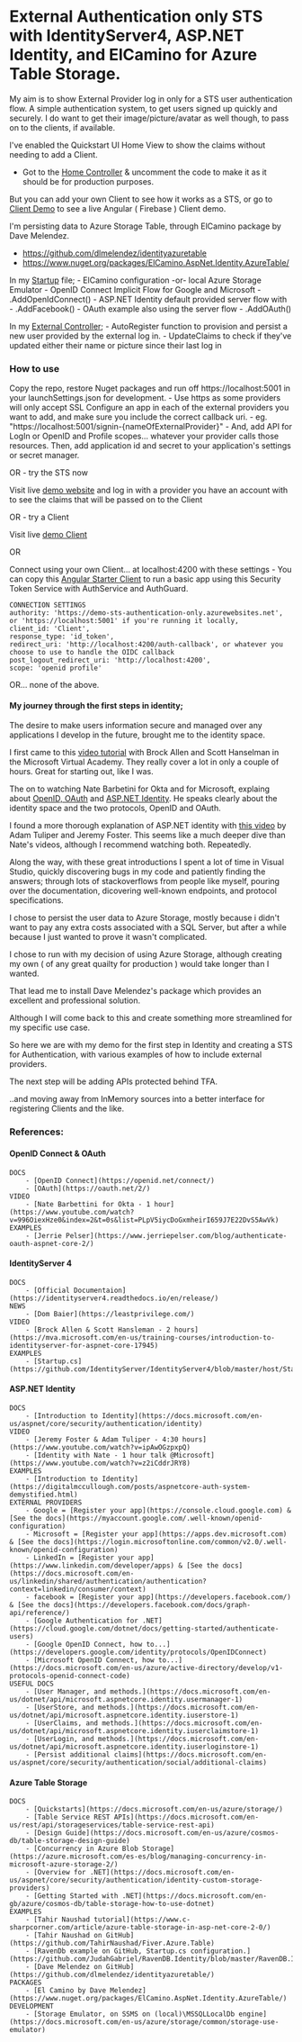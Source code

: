# External Authentication only STS with IdentityServer4, ASP.NET Identity, and ElCamino for Azure Table Storage.

My aim is to show External Provider log in only for a STS user authentication flow.
	A simple authentication system, to get users signed up quickly and securely.
		I do want to get their image/picture/avatar as well though, to pass on to the clients, if available.


I've enabled the Quickstart UI Home View to show the claims without needing to add a Client.
- Got to the [Home Controller](./Quickstart/Home/HomeController.cs) & uncomment the code to make it as it should be for production purposes.


But you can add your own Client to see how it works as a STS, or go to [Client Demo](https://devops-client.firebaseapp.com/) to see a live Angular ( Firebase ) Client demo.


I'm persisting data to Azure Storage Table, through ElCamino package by Dave Melendez.
- https://github.com/dlmelendez/identityazuretable
- https://www.nuget.org/packages/ElCamino.AspNet.Identity.AzureTable/


In my [Startup](./Startup.cs) file;
	- ElCamino configuration -or- local Azure Storage Emulator
	- OpenID Connect Implicit Flow for Google and Microsoft - .AddOpenIdConnect()
	- ASP.NET Identity default provided server flow with - .AddFacebook()
	- OAuth example also using the server flow - .AddOAuth()

In my [External Controller](./Quickstart/Account/ExternalController.cs);
	- AutoRegister function to provision and persist a new user provided by the external log in.
	- UpdateClaims to check if they've updated either their name or picture since their last log in


### How to use

Copy the repo, restore Nuget packages and run off https://localhost:5001 in your launchSettings.json for development.
	- Use https as some providers will only accept SSL
Configure an app in each of the external providers you want to add, and make sure you include the correct callback uri.
	- eg. "https://localhost:5001/signin-{nameOfExternalProvider}"
	- And, add API for LogIn or OpenID and Profile scopes... whatever your provider calls those resources.
Then, add application id and secret to your application's settings or secret manager.


OR - try the STS now

Visit live [demo website](https://demo-sts-authentication-only.azurewebsites.net/) and log in with a provider you have an account with to see the claims that will be passed on to the Client


OR - try a Client

Visit live [demo Client](https://devops-client.firebaseapp.com/)


OR

Connect using your own Client... at localhost:4200 with these settings
	- You can copy this [Angular Starter Client](https://github.com/HennesseyWilkes/AngularClient) to run a basic app using this Security Token Service with AuthService and AuthGuard.

	CONNECTION SETTINGS
    authority: 'https://demo-sts-authentication-only.azurewebsites.net', or 'https://localhost:5001' if you're running it locally,
    client_id: 'Client',
    response_type: 'id_token',
    redirect_uri: 'http://localhost:4200/auth-callback', or whatever you choose to use to handle the OIDC callback
    post_logout_redirect_uri: 'http://localhost:4200',
    scope: 'openid profile'


OR... none of the above.


#### My journey through the first steps in identity;

The desire to make users information secure and managed over any applications I develop in the future, brought me to the identity space.

I first came to this [video tutorial](https://mva.microsoft.com/en-us/training-courses/introduction-to-identityserver-for-aspnet-core-17945) with Brock Allen and Scott Hanselman in the Microsoft Virtual Academy.
They really cover a lot in only a couple of hours. Great for starting out, like I was.

The on to watching Nate Barbetini for Okta and for Microsoft, explaing about [OpenID, OAuth](https://www.youtube.com/watch?v=996OiexHze0&index=2&t=0s&list=PLpV5iycDoGxmheirI659J7E22DvS5AwVk) and [ASP.NET Identity](https://www.youtube.com/watch?v=996OiexHze0&index=2&t=0s&list=PLpV5iycDoGxmheirI659J7E22DvS5AwVk).
He speaks clearly about the identity space and the two protocols, OpenID and OAuth.

I found a more thorough explanation of ASP.NET identity with [this video](https://www.youtube.com/watch?v=ipAwOGzpxpQ) by Adam Tuliper and Jeremy Foster.
This seems like a much deeper dive than Nate's videos, although I recommend watching both. Repeatedly.

Along the way, with these great introductions I spent a lot of time in Visual Studio, quickly discovering bugs in my code and patiently finding the answers;
through lots of stackoverflows from people like myself, pouring over the documentation, dicovering well-known endpoints, and protocol specifications.

I chose to persist the user data to Azure Storage, mostly because i didn't want to pay any extra costs associated with a SQL Server, but after
a while because I just wanted to prove it wasn't complicated.

I chose to run with my decision of using Azure Storage, although creating my own ( of any great quailty for production ) would take longer than I wanted.

That lead me to install Dave Melendez's package which provides an excellent and professional solution.

Although I will come back to this and create something more streamlined for my specific use case.

So here we are with my demo for the first step in Identity and creating a STS for Authentication, with various examples of how to include
external providers.


The next step will be adding APIs protected behind TFA.

..and moving away from InMemory sources into a better interface for registering Clients and the like.



### References:

#### OpenID Connect & OAuth
	DOCS
		- [OpenID Connect](https://openid.net/connect/)
		- [OAuth](https://oauth.net/2/)
	VIDEO
		- [Nate Barbettini for Okta - 1 hour](https://www.youtube.com/watch?v=996OiexHze0&index=2&t=0s&list=PLpV5iycDoGxmheirI659J7E22DvS5AwVk)
	EXAMPLES
		- [Jerrie Pelser](https://www.jerriepelser.com/blog/authenticate-oauth-aspnet-core-2/)

#### IdentityServer 4
	DOCS
		- [Official Documentaion](https://identityserver4.readthedocs.io/en/release/)
	NEWS
		- [Dom Baier](https://leastprivilege.com/)
	VIDEO
		- [Brock Allen & Scott Hansleman - 2 hours](https://mva.microsoft.com/en-us/training-courses/introduction-to-identityserver-for-aspnet-core-17945)
	EXAMPLES
		- [Startup.cs](https://github.com/IdentityServer/IdentityServer4/blob/master/host/Startup.cs)

#### ASP.NET Identity
	DOCS
		- [Introduction to Identity](https://docs.microsoft.com/en-us/aspnet/core/security/authentication/identity)
	VIDEO
		- [Jeremy Foster & Adam Tuliper - 4:30 hours](https://www.youtube.com/watch?v=ipAwOGzpxpQ)
		- [Identity with Nate - 1 hour talk @Microsoft](https://www.youtube.com/watch?v=z2iCddrJRY8)
	EXAMPLES
		- [Introduction to Identity](https://digitalmccullough.com/posts/aspnetcore-auth-system-demystified.html)
	EXTERNAL PROVIDERS
		- Google = [Register your app](https://console.cloud.google.com) & [See the docs](https://myaccount.google.com/.well-known/openid-configuration)
		- Microsoft = [Register your app](https://apps.dev.microsoft.com) & [See the docs](https://login.microsoftonline.com/common/v2.0/.well-known/openid-configuration)
		- LinkedIn = [Register your app](https://www.linkedin.com/developer/apps) & [See the docs](https://docs.microsoft.com/en-us/linkedin/shared/authentication/authentication?context=linkedin/consumer/context)
		- facebook = [Register your app](https://developers.facebook.com/) & [See the docs](https://developers.facebook.com/docs/graph-api/reference/)
		- [Google Authentication for .NET](https://cloud.google.com/dotnet/docs/getting-started/authenticate-users)
		- [Google OpenID Connect, how to...](https://developers.google.com/identity/protocols/OpenIDConnect)
		- [Microsoft OpenID Connect, how to...](https://docs.microsoft.com/en-us/azure/active-directory/develop/v1-protocols-openid-connect-code)
	USEFUL DOCS
		- [User Manager, and methods.](https://docs.microsoft.com/en-us/dotnet/api/microsoft.aspnetcore.identity.usermanager-1)
		- [UserStore, and methods.](https://docs.microsoft.com/en-us/dotnet/api/microsoft.aspnetcore.identity.iuserstore-1)
		- [UserClaims, and methods.](https://docs.microsoft.com/en-us/dotnet/api/microsoft.aspnetcore.identity.iuserclaimstore-1)
		- [UserLogin, and methods.](https://docs.microsoft.com/en-us/dotnet/api/microsoft.aspnetcore.identity.iuserloginstore-1)
		- [Persist additional claims](https://docs.microsoft.com/en-us/aspnet/core/security/authentication/social/additional-claims)

#### Azure Table Storage
	DOCS
		- [Quickstarts](https://docs.microsoft.com/en-us/azure/storage/)
		- [Table Service REST APIs](https://docs.microsoft.com/en-us/rest/api/storageservices/table-service-rest-api)
		- [Design Guide](https://docs.microsoft.com/en-us/azure/cosmos-db/table-storage-design-guide)
		- [Concurrency in Azure Blob Storage](https://azure.microsoft.com/es-es/blog/managing-concurrency-in-microsoft-azure-storage-2/)
		- [Overview for .NET](https://docs.microsoft.com/en-us/aspnet/core/security/authentication/identity-custom-storage-providers)
		- [Getting Started with .NET](https://docs.microsoft.com/en-gb/azure/cosmos-db/table-storage-how-to-use-dotnet)
	EXAMPLES
		- [Tahir Naushad tutorial](https://www.c-sharpcorner.com/article/azure-table-storage-in-asp-net-core-2-0/)
		- [Tahir Naushad on GitHub](https://github.com/TahirNaushad/Fiver.Azure.Table)
		- [RavenDb example on GitHub, Startup.cs configuration.](https://github.com/JudahGabriel/RavenDB.Identity/blob/master/RavenDB.Identity/UserStore.cs)
		- [Dave Melendez on GitHub](https://github.com/dlmelendez/identityazuretable/)
	PACKAGES
		- [El Camino by Dave Melendez](https://www.nuget.org/packages/ElCamino.AspNet.Identity.AzureTable/)
	DEVELOPMENT
		- [Storage Emulator, on SSMS on (local)\MSSQLLocalDb engine](https://docs.microsoft.com/en-us/azure/storage/common/storage-use-emulator)
